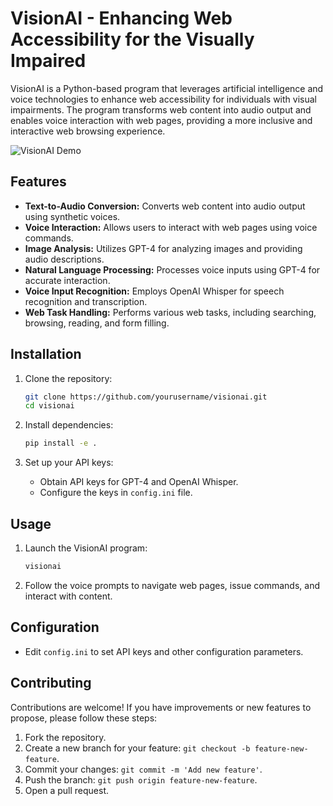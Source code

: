# VisionAI - Enhancing Web Accessibility for the Visually Impaired

VisionAI is a Python-based program that leverages artificial intelligence and voice technologies to enhance web accessibility for individuals with visual impairments. The program transforms web content into audio output and enables voice interaction with web pages, providing a more inclusive and interactive web browsing experience.

![VisionAI Demo](demo_screenshot.png)

## Features

- **Text-to-Audio Conversion:** Converts web content into audio output using synthetic voices.
- **Voice Interaction:** Allows users to interact with web pages using voice commands.
- **Image Analysis:** Utilizes GPT-4 for analyzing images and providing audio descriptions.
- **Natural Language Processing:** Processes voice inputs using GPT-4 for accurate interaction.
- **Voice Input Recognition:** Employs OpenAI Whisper for speech recognition and transcription.
- **Web Task Handling:** Performs various web tasks, including searching, browsing, reading, and form filling.

## Installation

1. Clone the repository:

   ```bash
   git clone https://github.com/yourusername/visionai.git
   cd visionai
   ```

2. Install dependencies:

   ```bash
   pip install -e .
   ```

3. Set up your API keys:
   - Obtain API keys for GPT-4 and OpenAI Whisper.
   - Configure the keys in `config.ini` file.

## Usage

1. Launch the VisionAI program:

   ```bash
   visionai
   ```

2. Follow the voice prompts to navigate web pages, issue commands, and interact with content.

## Configuration

- Edit `config.ini` to set API keys and other configuration parameters.

## Contributing

Contributions are welcome! If you have improvements or new features to propose, please follow these steps:

1. Fork the repository.
2. Create a new branch for your feature: `git checkout -b feature-new-feature`.
3. Commit your changes: `git commit -m 'Add new feature'`.
4. Push the branch: `git push origin feature-new-feature`.
5. Open a pull request.
